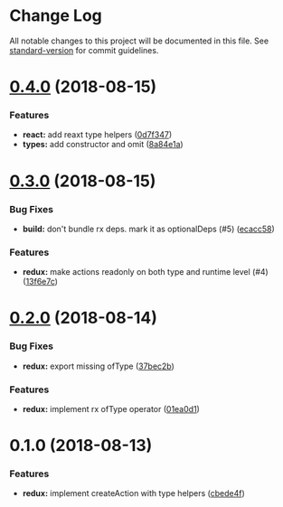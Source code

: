 # Change Log

All notable changes to this project will be documented in this file. See [standard-version](https://github.com/conventional-changelog/standard-version) for commit guidelines.

<a name="0.4.0"></a>

# [0.4.0](https://www.github.com/Hotell/rex-tils/compare/v0.3.0...v0.4.0) (2018-08-15)

### Features

- **react:** add reaxt type helpers ([0d7f347](https://www.github.com/Hotell/rex-tils/commit/0d7f347))
- **types:** add constructor and omit ([8a84e1a](https://www.github.com/Hotell/rex-tils/commit/8a84e1a))

<a name="0.3.0"></a>

# [0.3.0](https://www.github.com/Hotell/rex-tils/compare/v0.2.0...v0.3.0) (2018-08-15)

### Bug Fixes

- **build:** don't bundle rx deps. mark it as optionalDeps (#5) ([ecacc58](https://www.github.com/Hotell/rex-tils/commit/ecacc58))

### Features

- **redux:** make actions readonly on both type and runtime level (#4) ([13f6e7c](https://www.github.com/Hotell/rex-tils/commit/13f6e7c))

<a name="0.2.0"></a>

# [0.2.0](https://www.github.com/Hotell/rex-tils/compare/v0.1.0...v0.2.0) (2018-08-14)

### Bug Fixes

- **redux:** export missing ofType ([37bec2b](https://www.github.com/Hotell/rex-tils/commit/37bec2b))

### Features

- **redux:** implement rx ofType operator ([01ea0d1](https://www.github.com/Hotell/rex-tils/commit/01ea0d1))

<a name="0.1.0"></a>

# 0.1.0 (2018-08-13)

### Features

- **redux:** implement createAction with type helpers ([cbede4f](https://www.github.com/Hotell/rex-tils/commit/cbede4f))
